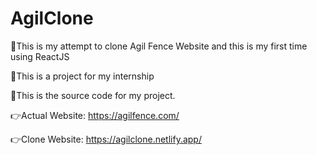 # AgilClone 

:pushpin:This is my attempt to clone Agil Fence Website and this is my first time using ReactJS

:pushpin:This is a project for my internship

:file_folder:This is the source code for my project.

:point_right:Actual Website: https://agilfence.com/

:point_right:Clone Website: https://agilclone.netlify.app/
